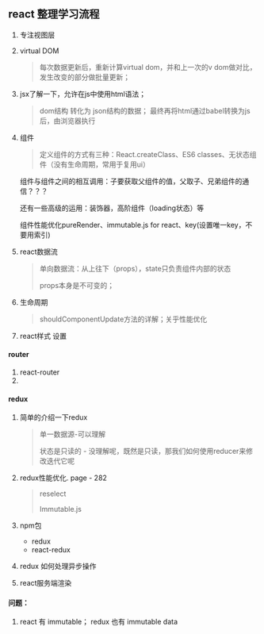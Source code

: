 ## react 整理学习流程

1. 专注视图层

2. virtual DOM

   > 每次数据更新后，重新计算virtual dom，并和上一次的v dom做对比，发生改变的部分做批量更新；

3. jsx了解一下，允许在js中使用html语法；

   > dom结构 转化为 json结构的数据；    最终再将html通过babel转换为js后，由浏览器执行

4. 组件

   > 定义组件的方式有三种：React.createClass、ES6 classes、无状态组件（没有生命周期，常用于复用ui）

   组件与组件之间的相互调用：子要获取父组件的值，父取子、兄弟组件的通信？？？

   还有一些高级的运用：装饰器，高阶组件（loading状态）等

   组件性能优化pureRender、immutable.js for react、key(设置唯一key，不要用索引)

5. react数据流

   > 单向数据流：从上往下（props），state只负责组件内部的状态
   >
   > props本身是不可变的；

6. 生命周期

   > shouldComponentUpdate方法的详解；关乎性能优化

7. react样式 设置



#### router

1. react-router
2. 



#### redux

1. 简单的介绍一下redux

   > 单一数据源-可以理解
   >
   > 状态是只读的 - 没理解呢，既然是只读，那我们如何使用reducer来修改迭代它呢
   >
   > 
   >
   >  

2. redux性能优化. page - 282

   > reselect
   >
   > Immutable.js

3. npm包 

   - redux
   - react-redux

4. redux 如何处理异步操作

5. react服务端渲染





#### 问题：

1. react 有 immutable； redux 也有 immutable data